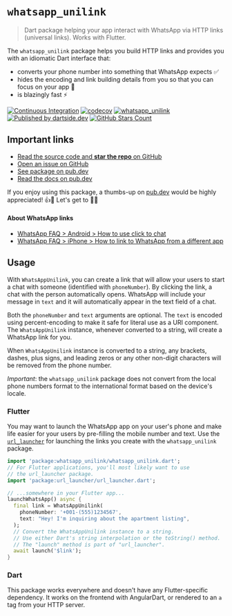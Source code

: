 # `whatsapp_unilink`

> Dart package helping your app interact with WhatsApp via HTTP links (universal links). Works with Flutter.

The `whatsapp_unilink` package helps you build HTTP links and provides you with an idiomatic Dart interface that:

* converts your phone number into something that WhatsApp expects ✅
* hides the encoding and link building details from you so that you can focus on your app 🚀
* is blazingly fast ⚡️

[![Continuous Integration](https://github.com/dartsidedev/whatsapp_unilink/workflows/Continuous%20Integration/badge.svg?branch=master)](https://github.com/dartsidedev/whatsapp_unilink/actions) [![codecov](https://codecov.io/gh/dartsidedev/whatsapp_unilink/branch/master/graph/badge.svg)](https://codecov.io/gh/dartsidedev/whatsapp_unilink) [![whatsapp_unilink](https://img.shields.io/pub/v/whatsapp_unilink?label=whatsapp_unilink&logo=dart)](https://pub.dev/packages/whatsapp_unilink 'See whatsapp_unilink package info on pub.dev') [![Published by dartside.dev](https://img.shields.io/static/v1?label=Published%20by&message=dartside.dev&logo=dart&logoWidth=30&color=40C4FF&labelColor=1d599b&labelWidth=100)](https://pub.dev/publishers/dartside.dev/packages) [![GitHub Stars Count](https://img.shields.io/github/stars/dartsidedev/whatsapp_unilink?logo=github)](https://github.com/dartsidedev/whatsapp_unilink 'Star me on GitHub!')

## Important links

* [Read the source code and **star the repo** on GitHub](https://github.com/dartsidedev/whatsapp_unilink)
* [Open an issue on GitHub](https://github.com/dartsidedev/whatsapp_unilink/issues)
* [See package on pub.dev](https://pub.dev/packages/whatsapp_unilink)
* [Read the docs on pub.dev](https://pub.dev/documentation/whatsapp_unilink/latest/)

If you enjoy using this package, a thumbs-up on [pub.dev](https://pub.dev/packages/whatsapp_unilink) would be highly appreciated! 👍💙 Let's get to 💯🙂

#### About WhatsApp links

* [WhatsApp FAQ > Android > How to use click to chat](https://faq.whatsapp.com/en/android/26000030/)
* [WhatsApp FAQ > iPhone > How to link to WhatsApp from a different app](https://faq.whatsapp.com/en/iphone/23559013)

## Usage

With `WhatsAppUnilink`, you can create a link that will allow your users to start a chat with someone (identified with `phoneNumber`).
By clicking the link, a chat with the person automatically opens.
WhatsApp will include your message in `text` and it will automatically appear in the text field of a chat.

Both the `phoneNumber` and `text` arguments are optional.
The `text` is encoded using percent-encoding to make it safe for literal use as a URI component.
The `WhatsAppUnilink` instance, whenever converted to a string, will create a WhatsApp link for you.

When `WhatsAppUnilink` instance is converted to a string, any brackets, dashes, plus signs, and leading zeros or any other non-digit characters will be removed from the phone number.

*Important*: the `whatsapp_unilink` package does not convert from the local phone numbers format to the international format based on the device's locale.

### Flutter

You may want to launch the WhatsApp app on your user's phone and make life easier for your users by pre-filling the mobile number and text. Use the [`url_launcher`](https://pub.dev/packages/url_launcher) for launching the links you create with the `whatsapp_unilink` package.

```dart
import 'package:whatsapp_unilink/whatsapp_unilink.dart';
// For Flutter applications, you'll most likely want to use
// the url_launcher package.
import 'package:url_launcher/url_launcher.dart';

// ...somewhere in your Flutter app...
launchWhatsApp() async {
  final link = WhatsAppUnilink(
    phoneNumber: '+001-(555)1234567',
    text: "Hey! I'm inquiring about the apartment listing",
  );
  // Convert the WhatsAppUnilink instance to a string.
  // Use either Dart's string interpolation or the toString() method.
  // The "launch" method is part of "url_launcher".
  await launch('$link');
}
```

### Dart

This package works everywhere and doesn't have any Flutter-specific dependency.
It works on the frontend with AngularDart, or rendered to an `a` tag from your HTTP server.
